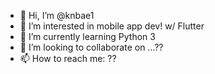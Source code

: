 - 👋 Hi, I’m @knbae1
- 👀 I’m interested in mobile app dev! w/ Flutter
- 🌱 I’m currently learning Python 3
- 💞️ I’m looking to collaborate on ...??
- 📫 How to reach me: ??

<!---
knbae1/knbae1 is a ✨ special ✨ repository because its `README.md` (this file) appears on your GitHub profile.
You can click the Preview link to take a look at your changes.
--->
